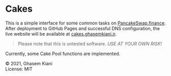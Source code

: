 # Cakes

This is a simple interface for some common tasks on [PancakeSwap.finance](https://pancakeswap.finance). After deployment to GitHub Pages and successful DNS configuration, the live website will be available at [cakes.ghasemkiani.ir](https://cakes.ghasemkiani.ir/).

> Please note that this is untested software. *USE AT YOUR OWN RISK!*

Currently, some Cake Pool functions are implemented.

&copy; 2021, Ghasem Kiani  
License: MIT
